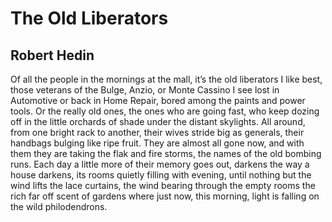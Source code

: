# The Old Liberators
## Robert Hedin
Of all the people in the mornings at the mall,
it’s the old liberators I like best,
those veterans of the Bulge, Anzio, or Monte Cassino
I see lost in Automotive or back in Home Repair,
bored among the paints and power tools.
Or the really old ones, the ones who are going fast,
who keep dozing off in the little orchards
of shade under the distant skylights.
All around, from one bright rack to another,
their wives stride big as generals,
their handbags bulging like ripe fruit.
They are almost all gone now,
and with them they are taking the flak
and fire storms, the names of the old bombing runs.
Each day a little more of their memory goes out,
darkens the way a house darkens,
its rooms quietly filling with evening,
until nothing but the wind lifts the lace curtains,
the wind bearing through the empty rooms
the rich far off scent of gardens
where just now, this morning,
light is falling on the wild philodendrons.